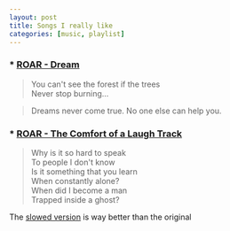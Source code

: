 ```yaml
---
layout: post
title: Songs I really like
categories: [music, playlist]
---
```






### * [ROAR - Dream](https://www.youtube.com/watch?v=1u9NjchBPvM)

  > You can't see the forest if the trees <br>
  > Never stop burning... <br>

  > Dreams never come true. No one else can help you. <br>

### * [ROAR - The Comfort of a Laugh Track](https://www.youtube.com/watch?v=ieJP12dMelQ)

  > Why is it so hard to speak <br>
  > To people I don't know<br>
  > Is it something that you learn <br>
  > When constantly alone? <br>
  > When did I become a man <br>
  > Trapped inside a ghost? <br>

The [slowed version](https://www.youtube.com/watch?v=riNIc8RunXs) is way better than the original

  